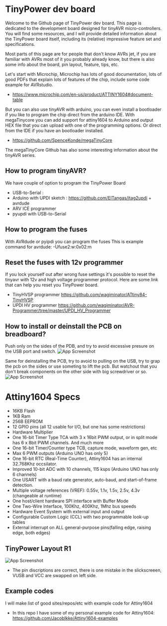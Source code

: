 
# TinyPower dev board

Welcome to the Github page of TinyPower dev board. This page is dedicated to the development board designed for tinyAVR micro-controllers. You will find some resources, and I will provide detailed information about the TinyPower board itself, including its (relative) impressive feature set and specifications. 

Most parts of this page are for people that don't know AVRs jet, if you are familiar with AVRs most of it you probably already know, but there is also some  info about the board, pin layout, feature, tips, etc.

Let's start with Microchip, Microchip has lots of good documentation, lots of good PDFs that explain lots of features of the chip, include some code example for AVRstudio. 

- https://www.microchip.com/en-us/product/ATTINY1604#document-table 

But you can also use tinyAVR with arduino, you can even install a bootloader if you like to program the chip direct from the arduino IDE. 
With megaTinycore you can add support for attiny1604 to Arduino and output HEX file that you can upload with one of the programming options. Or direct from the IDE if you have an bootloader installed. 

- https://github.com/SpenceKonde/megaTinyCore

The megaTinyCore Github has also some interesting information about the tinyAVR series. 

## How to program tinyAVR?
We have couple of option to program the TinyPower Board
- USB-to-Serial : 
- Arduino with UPDI sketch : https://github.com/ElTangas/jtag2updi + avrdude
- ARV ICE programmer
- pyupdi with USB-to-Serial


## How to program the fuses
With AVRdude or pyipdi you can program the fuses
This is example command for avrdude: -Ufuse2:w:0x02:m 

## Reset the fuses with 12v programmer
If you lock yourself out after wrong fuse settings it's possible to reset the tinyavr with 12v and high voltage programmer protocol. 
Here are some link that can help you reset you TinyPower board. 

- TinyHVSP programmer https://github.com/wagiminator/ATtiny84-TinyHVSP
- UPDI HV programmer https://github.com/wagiminator/AVR-Programmer/tree/master/UPDI_HV_Programmer


## How to install or deinstall the PCB on breadboard?
Push only on the sides of the PDB, and try to avoid excessive presure on the USB port and switch.
![App Screenshot](https://i.postimg.cc/4xxDdtCX/push-pcb-in1.jpg)

Same for deinstalling the PCB, try to avoid to pulling on the USB, try to grap the pcb on the sides or use someting to lift the pcb. 
But watchout that you don't break components on the other side with big screwdriver or so. 
![App Screenshot](https://i.postimg.cc/W1YQJ3jg/pull-pcb-out1.jpg)


# Attiny1604 Specs
- 16KB Flash
- 1KB Ram
- 256B EEPROM
- 12 GPIO pins (all 12 usable for I/O, but one has some restrictions)
- Hardware Multiplier
- One 16-bit Timer Type TCA with 3 x 16bit PWM output, or in split mode has 6 x 8bit PWM channels. And much more
- One 16-bit Timer/Counter type TCB, capture mode, waveform gen, etc
- Max 6 PWM outputs (Arduino UNO has only 5)
- One 16-bit RTC (Real-Time Counter), Attiny1604 has an internal 32.768Khz occsilator.
- Improved 10-bit ADC with 10 channels, 115 ksps (Arduino UNO has only 6 channels)
- One USART with a baud rate generator, auto-baud, and start-of-frame detection.
- Multiple voltage references (VREF): 0.55v, 1.1v, 1.5v, 2.5v, 4.3v (changeable at runtime)
- One host/client hardware SPI interface with Buffer Mode
- One Two-Wire Interface, 100Khz, 400Khz, 1Mhz bus speeds
- Hardware Event System with external input and output
- Configurable Custom Logic (CCL) with two programmable look-up tables
- External interrupt on ALL general-purpose pins(falling edge, raising edge, both edges)

## TinyPower Layout R1
![App Screenshot](https://i.postimg.cc/k58bzTJ4/Pin-layout-tinypower-v1-b.jpg)
- The pin discriptions are correct, there is one mistake in the slickscreeen, VUSB and VCC are swapped on left side. 

## Example codes
I will make list of good sites/repos/etc with example code for Attiny1604

- In this repo I have some of my personal example code for Attiny1604: https://github.com/JacobIkke/Attiny1604-examples



